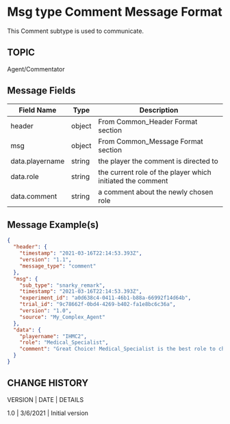 # Msg type Comment Message Format
This Comment subtype is used to communicate. 

## TOPIC

Agent/Commentator

## Message Fields

| Field Name | Type | Description
| --- | --- | --- |
| header | object | From Common_Header Format section
| msg | object | From Common_Message Format section
| data.playername | string | the player the comment is directed to
| data.role | string | the current role of the player which initiated the comment
| data.comment | string | a comment about the newly chosen role


## Message Example(s)

```json
{
  "header": {
    "timestamp": "2021-03-16T22:14:53.393Z", 
    "version": "1.1", 
    "message_type": "comment"
  }, 
  "msg": {
    "sub_type": "snarky_remark", 
    "timestamp": "2021-03-16T22:14:53.393Z", 
    "experiment_id": "a0d638c4-0411-46b1-b88a-66992f14d64b", 
    "trial_id": "9c78662f-0bd4-4269-b402-fa1e8bc6c36a", 
    "version": "1.0", 
    "source": "My_Complex_Agent"
  }, 
  "data": {
    "playername": "IHMC2", 
    "role": "Medical_Specialist", 
    "comment": "Great Choice! Medical_Specialist is the best role to choose!!"
  }
}
```

## CHANGE HISTORY

VERSION | DATE | DETAILS

1.0 | 3/6/2021 | Initial version 


